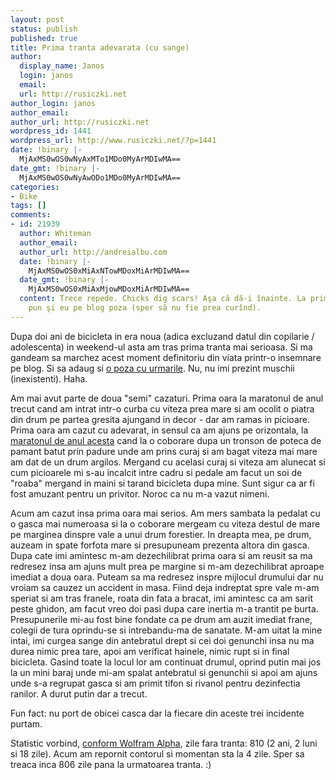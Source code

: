 ```yaml
---
layout: post
status: publish
published: true
title: Prima tranta adevarata (cu sange)
author:
  display_name: Janos
  login: janos
  email: 
  url: http://rusiczki.net
author_login: janos
author_email: 
author_url: http://rusiczki.net
wordpress_id: 1441
wordpress_url: http://www.rusiczki.net/?p=1441
date: !binary |-
  MjAxMS0wOS0wNyAxMTo1MDo0MyArMDIwMA==
date_gmt: !binary |-
  MjAxMS0wOS0wNyAwODo1MDo0MyArMDIwMA==
categories:
- Bike
tags: []
comments:
- id: 21939
  author: Whiteman
  author_email: 
  author_url: http://andreialbu.com
  date: !binary |-
    MjAxMS0wOS0xMiAxNTowMDoxMiArMDIwMA==
  date_gmt: !binary |-
    MjAxMS0wOS0xMiAxMjowMDoxMiArMDIwMA==
  content: Trece repede. Chicks dig scars! Aşa că dă-i înainte. La prima căzătură,
    pun şi eu pe blog poza (sper să nu fie prea curînd).
---
```

<p>Dupa doi ani de bicicleta in era noua (adica excluzand datul din copilarie / adolescenta) in weekend-ul asta am tras prima tranta mai serioasa. Si ma gandeam sa marchez acest moment definitoriu din viata printr-o insemnare pe blog. Si sa adaug si <a href="http://www.rusiczki.net/wp-content/uploads/2011/09/2011-09-05-14.30.23.jpg" class="fancybox">o poza cu urmarile</a>. Nu, nu imi prezint muschii (inexistenti). Haha.</p>
<p>Am mai avut parte de doua "semi" cazaturi. Prima oara la maratonul de anul trecut cand am intrat intr-o curba cu viteza prea mare si am ocolit o piatra din drum pe partea gresita ajungand in decor - dar am ramas in picioare. Prima oara am cazut cu adevarat, in sensul ca am ajuns pe orizontala, la <a href="http://www.rusiczki.net/2011/07/06/maratoneala/">maratonul de anul acesta</a> cand la o coborare dupa un tronson de poteca de pamant batut prin padure unde am prins curaj si am bagat viteza mai mare am dat de un drum argilos. Mergand cu acelasi curaj si viteza am alunecat si cum picioarele mi s-au incalcit intre cadru si pedale am facut un soi de "roaba" mergand in maini si tarand bicicleta dupa mine. Sunt sigur ca ar fi fost amuzant pentru un privitor. Noroc ca nu m-a vazut nimeni.</p>
<p>Acum am cazut insa prima oara mai serios. Am mers sambata la pedalat cu o gasca mai numeroasa si la o coborare mergeam cu viteza destul de mare pe marginea dinspre vale a unui drum forestier. In dreapta mea, pe drum, auzeam in spate forfota mare si presupuneam prezenta altora din gasca. Dupa cate imi amintesc m-am dezechilibrat prima oara si am reusit sa ma redresez insa am ajuns mult prea pe margine si m-am dezechilibrat aproape imediat a doua oara. Puteam sa ma redresez inspre mijlocul drumului dar nu vroiam sa cauzez un accident in masa. Fiind deja indreptat spre vale m-am speriat si am tras franele, roata din fata a bracat, imi amintesc ca am sarit peste ghidon, am facut vreo doi pasi dupa care inertia m-a trantit pe burta. Presupunerile mi-au fost bine fondate ca pe drum am auzit imediat frane, colegii de tura oprindu-se si intrebandu-ma de sanatate. M-am uitat la mine intai, imi curgea sange din antebratul drept si cei doi genunchi insa nu ma durea nimic prea tare, apoi am verificat hainele, nimic rupt si in final bicicleta. Gasind toate la locul lor am continuat drumul, oprind putin mai jos la un mini baraj unde mi-am spalat antebratul si genunchii si apoi am ajuns unde s-a regrupat gasca si am primit tifon si rivanol pentru dezinfectia ranilor. A durut putin dar a trecut.</p>
<p>Fun fact: nu port de obicei casca dar la fiecare din aceste trei incidente purtam.</p>
<p>Statistic vorbind, <a href="http://www.wolframalpha.com/input/?i=september+3%2C+2011+-+june+15%2C+2009">conform Wolfram Alpha</a>, zile fara tranta: 810 (2 ani, 2 luni si 18 zile). Acum am repornit contorul si momentan sta la 4 zile. Sper sa treaca inca 806 zile pana la urmatoarea tranta. :)</p>
